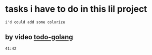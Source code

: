 # tasks i have to do in this lil project 
    i'd could add some colorize
## by video [todo-golang](https://www.youtube.com/watch?v=j1CXoOQXbco&t=1286s)
    41:42

